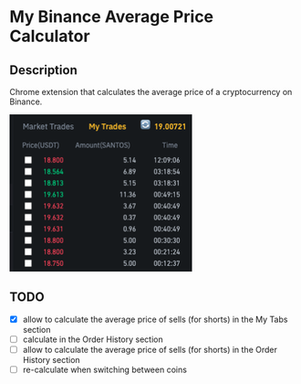 # My Binance Average Price Calculator

## Description

Chrome extension that calculates the average price of a cryptocurrency on Binance.

<img width="320" src="./screenshot1.png" />

## TODO

- [x] allow to calculate the average price of sells (for shorts) in the My Tabs section
- [ ] calculate in the Order History section
- [ ] allow to calculate the average price of sells (for shorts) in the Order History section
- [ ] re-calculate when switching between coins

